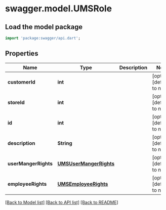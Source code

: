# swagger.model.UMSRole

## Load the model package
```dart
import 'package:swagger/api.dart';
```

## Properties
Name | Type | Description | Notes
------------ | ------------- | ------------- | -------------
**customerId** | **int** |  | [optional] [default to null]
**storeId** | **int** |  | [optional] [default to null]
**id** | **int** |  | [optional] [default to null]
**description** | **String** |  | [optional] [default to null]
**userMangerRights** | [**UMSUserMangerRights**](UMSUserMangerRights.md) |  | [optional] [default to null]
**employeeRights** | [**UMSEmployeeRights**](UMSEmployeeRights.md) |  | [optional] [default to null]

[[Back to Model list]](../README.md#documentation-for-models) [[Back to API list]](../README.md#documentation-for-api-endpoints) [[Back to README]](../README.md)


